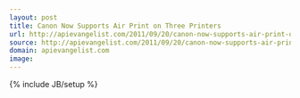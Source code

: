 ```yaml
---
layout: post
title: Canon Now Supports Air Print on Three Printers
url: http://apievangelist.com/2011/09/20/canon-now-supports-air-print-on-three-printers/
source: http://apievangelist.com/2011/09/20/canon-now-supports-air-print-on-three-printers/
domain: apievangelist.com
image: 
---
```

{% include JB/setup %}<p></p>
